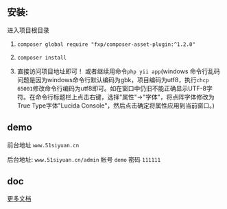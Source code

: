 ## 安装:

进入项目根目录

1. `composer global require "fxp/composer-asset-plugin:^1.2.0"`

2. `composer install` 

3. 直接访问项目地址即可！              或者继续用命令`php yii app`(windows 命令行乱码问题是因为windows命令行默认编码为gbk，项目编码为utf8，执行`chcp 65001`修改命令行编码为utf8即可。如在窗口中仍旧不能正确显示UTF-8字符。在命令行标题栏上点击右键，选择"属性"->"字体"，将点阵字体修改为True Type字体"Lucida Console"，然后点击确定将属性应用到当前窗口。)


## demo

前台地址 `www.51siyuan.cn`

后台地址: `www.51siyuan.cn/admin`  帐号 `demo` 密码 `111111`

## doc

[更多文档](http://www.51siyuan.cn/book/2)


